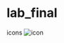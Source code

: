# lab_final
icons
![icon](https://user-images.githubusercontent.com/74717802/104086307-91c39800-5278-11eb-99b6-1990d237b503.png)

